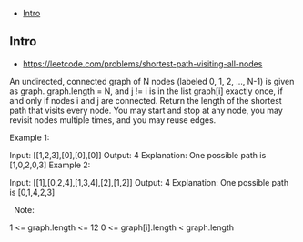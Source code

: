 - [Intro](#intro)

## Intro

- https://leetcode.com/problems/shortest-path-visiting-all-nodes

An undirected, connected graph of N nodes (labeled 0, 1, 2, ..., N-1) is given as graph.
graph.length = N, and j != i is in the list graph[i] exactly once, if and only if nodes i and j are connected.
Return the length of the shortest path that visits every node. You may start and stop at any node, you may revisit nodes multiple times, and you may reuse edges.
 


Example 1:

Input: [[1,2,3],[0],[0],[0]]
Output: 4
Explanation: One possible path is [1,0,2,0,3]
Example 2:

Input: [[1],[0,2,4],[1,3,4],[2],[1,2]]
Output: 4
Explanation: One possible path is [0,1,4,2,3]

 
Note:

1 <= graph.length <= 12
0 <= graph[i].length < graph.length

